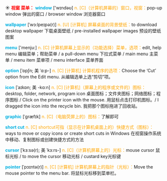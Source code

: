 ☀ <font color="red">**视窗 菜单：**</font>
<font color="sky blue">**window**</font> ['wɪndəʊ] 
<font color="orange">n. [C]（计算机屏幕的）窗口，视窗：</font>pop-up window 弹出的窗口 / browser window 浏览器窗口
           
<font color="sky blue">**wallpaper**</font> [ˈwɔ:lpeɪpə(r)]
<font color="orange">n. [U] [计算机] 屏幕桌面的背景壁纸：</font>to download desktop wallpaper 下载桌面壁纸 / pre-installed wallpaper images 预设的壁纸图案

<font color="sky blue">**menu**</font> ['menju:] 
<font color="orange">n. [C] 计算机屏幕上显示的（功能选择）菜单，选项：</font>edit, help menu 编辑菜单；帮助菜单 / a pull-down menu 下拉式菜单 / main menu 主菜单 / menu item 菜单项 / menu interface 菜单界面
                      
<font color="sky blue">**option**</font> [ˈɒpʃn; 美 ˈɑ:p-]
<font color="orange">n. [C] [计算机] 计算机程序的选项：</font>Choose the ‘Cut’ option from the Edit menu. 从编辑选单上选“剪切”项。
 
<font color="sky blue">**icon**</font> [ˈaɪkɒn; 美 -kɑ:n]
<font color="orange">n. [C] [计算机]（屏幕上的程序或文件的）图标：</font>desktop, folder, network, program icon 桌面图标；文件夹图标；网络图标；程序图标 / Click on the printer icon with the mouse. 用鼠标点击打印机图标。/ I dragged the icon into the recycle bin. 我把那个图标拖进了回收站。
                     
<font color="sky blue">**graphic**</font> [ˈgræfɪk]
<font color="orange">n. [C]（电脑荧屏上的）图标：</font>了解即可 

<font color="sky blue">**short cut**</font>
<font color="orange">n. [C] shortcut可指（显示在计算机桌面上的）快捷方式（图标）：</font>ways to move or copy icons or create short cuts in Windows 在视窗操作系统中移动、复制图标或创建快捷方式的方法
           
<font color="sky blue">**cursor**</font> [ˈkɜ:sə(r); 美 ˈkɜ:rs-]
<font color="orange">n. [C]（计算机屏幕上的）光标：</font>mouse cursor 鼠标光标 / to move the cursor 移动光标 / custard key光标键
           
<font color="sky blue">**pointer**</font> [ˈpɔɪntə(r)]
<font color="orange">n. [C] [计算机] 计算机屏幕上的指针（光标）：</font>Move the mouse pointer to the menu bar. 将鼠标光标移到菜单栏。
 